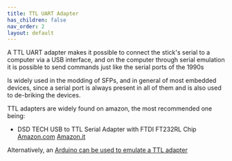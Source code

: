 ```yaml
---
title: TTL UART Adapter
has_children: false
nav_order: 2
layout: default
---
```


A TTL UART adapter makes it possible to connect the stick's serial to a computer via a USB interface, and on the computer through serial emulation it is possible to send commands just like the serial ports of the 1990s

Is widely used in the modding of SFPs, and in general of most embedded devices, since a serial port is always present in all of them and is also used to de-briking the devices.

TTL adapters are widely found on amazon, the most recommended one being:

- DSD TECH USB to TTL Serial Adapter with FTDI FT232RL Chip [Amazon.com](https://www.amazon.com/dp/B07BBPX8B8) [Amazon.it](https://www.amazon.it/dp/B07BBPX8B8)

Alternatively, an [Arduino can be used to emulate a TTL adapter](https://create.arduino.cc/projecthub/PatelDarshil/ways-to-use-arduino-as-usb-to-ttl-converter-475533)